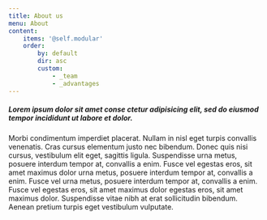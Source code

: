 ```yaml
---
title: About us
menu: About
content:
    items: '@self.modular'
    order:
        by: default
        dir: asc
        custom:
            - _team
            - _advantages
---
```


##### Lorem ipsum dolor sit amet conse ctetur adipisicing elit, sed do eiusmod tempor incididunt ut labore et dolor.

Morbi condimentum imperdiet placerat. Nullam in nisl eget turpis convallis venenatis. Cras cursus elementum justo nec bibendum. Donec quis nisi cursus, vestibulum elit eget, sagittis ligula. Suspendisse urna metus, posuere interdum tempor at, convallis a enim. Fusce vel egestas eros, sit amet maximus dolor urna metus, posuere interdum tempor at, convallis a enim. Fusce vel urna metus, posuere interdum tempor at, convallis a enim. Fusce vel egestas eros, sit amet maximus dolor egestas eros, sit amet maximus dolor. Suspendisse vitae nibh at erat sollicitudin bibendum. Aenean pretium turpis eget vestibulum vulputate.